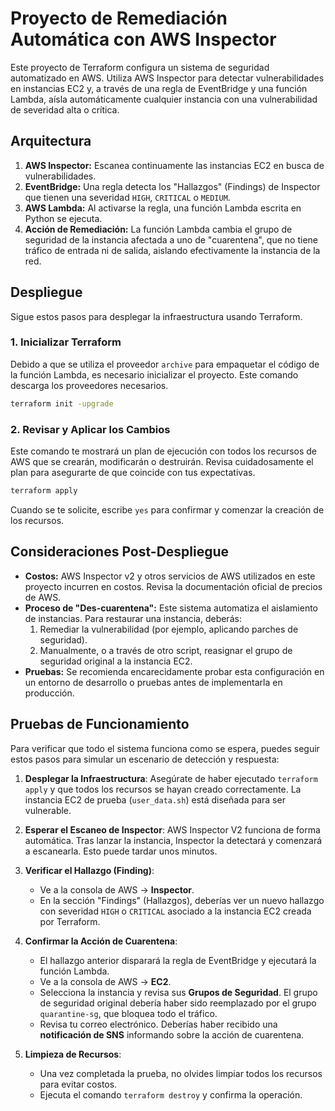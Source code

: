 # Proyecto de Remediación Automática con AWS Inspector

Este proyecto de Terraform configura un sistema de seguridad automatizado en AWS. Utiliza AWS Inspector para detectar vulnerabilidades en instancias EC2 y, a través de una regla de EventBridge y una función Lambda, aísla automáticamente cualquier instancia con una vulnerabilidad de severidad alta o crítica.

## Arquitectura

1.  **AWS Inspector:** Escanea continuamente las instancias EC2 en busca de vulnerabilidades.
2.  **EventBridge:** Una regla detecta los "Hallazgos" (Findings) de Inspector que tienen una severidad `HIGH`, `CRITICAL` o `MEDIUM`.
3.  **AWS Lambda:** Al activarse la regla, una función Lambda escrita en Python se ejecuta.
4.  **Acción de Remediación:** La función Lambda cambia el grupo de seguridad de la instancia afectada a uno de "cuarentena", que no tiene tráfico de entrada ni de salida, aislando efectivamente la instancia de la red.

## Despliegue

Sigue estos pasos para desplegar la infraestructura usando Terraform.

### 1. Inicializar Terraform

Debido a que se utiliza el proveedor `archive` para empaquetar el código de la función Lambda, es necesario inicializar el proyecto. Este comando descarga los proveedores necesarios.

```bash
terraform init -upgrade
```

### 2. Revisar y Aplicar los Cambios

Este comando te mostrará un plan de ejecución con todos los recursos de AWS que se crearán, modificarán o destruirán. Revisa cuidadosamente el plan para asegurarte de que coincide con tus expectativas.

```bash
terraform apply
```

Cuando se te solicite, escribe `yes` para confirmar y comenzar la creación de los recursos.

## Consideraciones Post-Despliegue

*   **Costos:** AWS Inspector v2 y otros servicios de AWS utilizados en este proyecto incurren en costos. Revisa la documentación oficial de precios de AWS.
*   **Proceso de "Des-cuarentena":** Este sistema automatiza el aislamiento de instancias. Para restaurar una instancia, deberás:
    1.  Remediar la vulnerabilidad (por ejemplo, aplicando parches de seguridad).
    2.  Manualmente, o a través de otro script, reasignar el grupo de seguridad original a la instancia EC2.
*   **Pruebas:** Se recomienda encarecidamente probar esta configuración en un entorno de desarrollo o pruebas antes de implementarla en producción.

## Pruebas de Funcionamiento

Para verificar que todo el sistema funciona como se espera, puedes seguir estos pasos para simular un escenario de detección y respuesta:

1.  **Desplegar la Infraestructura**: Asegúrate de haber ejecutado `terraform apply` y que todos los recursos se hayan creado correctamente. La instancia EC2 de prueba (`user_data.sh`) está diseñada para ser vulnerable.

2.  **Esperar el Escaneo de Inspector**: AWS Inspector V2 funciona de forma automática. Tras lanzar la instancia, Inspector la detectará y comenzará a escanearla. Esto puede tardar unos minutos.

3.  **Verificar el Hallazgo (Finding)**:
    *   Ve a la consola de AWS -> **Inspector**.
    *   En la sección "Findings" (Hallazgos), deberías ver un nuevo hallazgo con severidad `HIGH` o `CRITICAL` asociado a la instancia EC2 creada por Terraform.

4.  **Confirmar la Acción de Cuarentena**:
    *   El hallazgo anterior disparará la regla de EventBridge y ejecutará la función Lambda.
    *   Ve a la consola de AWS -> **EC2**.
    *   Selecciona la instancia y revisa sus **Grupos de Seguridad**. El grupo de seguridad original debería haber sido reemplazado por el grupo `quarantine-sg`, que bloquea todo el tráfico.
    *   Revisa tu correo electrónico. Deberías haber recibido una **notificación de SNS** informando sobre la acción de cuarentena.

5.  **Limpieza de Recursos**:
    *   Una vez completada la prueba, no olvides limpiar todos los recursos para evitar costos.
    *   Ejecuta el comando `terraform destroy` y confirma la operación.
